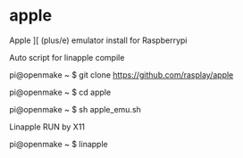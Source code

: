 apple
=====

Apple ][ (plus/e) emulator install for Raspberrypi


Auto script for linapple compile

  pi@openmake ~ $ git clone https://github.com/rasplay/apple

  pi@openmake ~ $ cd apple 

  pi@openmake ~ $ sh apple_emu.sh

Linapple RUN by X11

  pi@openmake ~ $ linapple
